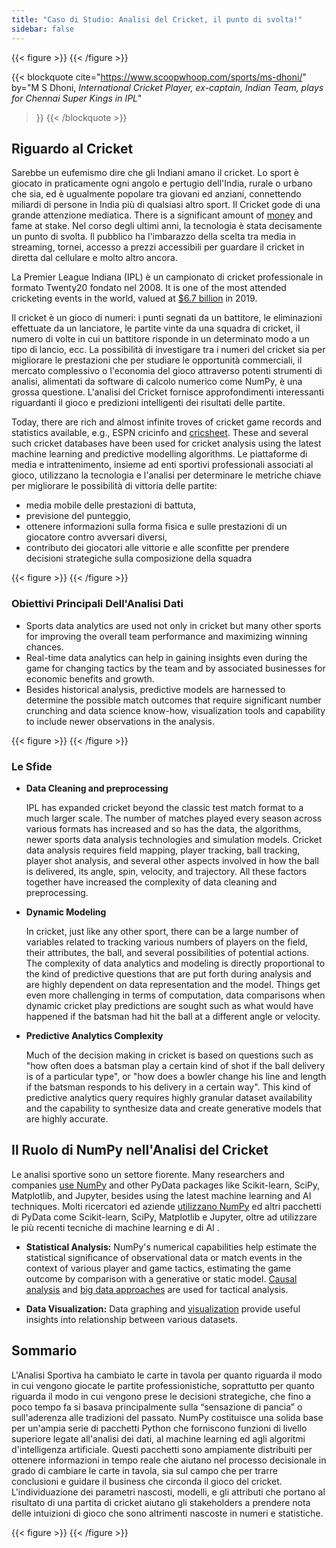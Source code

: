 ```yaml
---
title: "Caso di Studio: Analisi del Cricket, il punto di svolta!"
sidebar: false
---
```


{{< figure >}}
{{< /figure >}}

{{< blockquote
  cite="https://www.scoopwhoop.com/sports/ms-dhoni/"
  by="M S Dhoni, _International Cricket Player, ex-captain, Indian Team, plays for Chennai Super Kings in IPL_"
>}}
{{< /blockquote >}}

## Riguardo al Cricket

Sarebbe un eufemismo dire che gli Indiani amano il cricket. Lo sport è giocato in praticamente ogni angolo e pertugio dell'India, rurale o urbano che sia, ed è ugualmente popolare tra giovani ed anziani, connettendo miliardi di persone in India più di qualsiasi altro sport.
Il Cricket gode di una grande attenzione mediatica. There is a significant amount of
[money](https://www.statista.com/topics/4543/indian-premier-league-ipl/) and
fame at stake. Nel corso degli ultimi anni, la tecnologia è stata decisamente un punto di svolta. Il pubblico ha l'imbarazzo della scelta tra media in streaming, tornei, accesso a prezzi accessibili per guardare il cricket in diretta dal cellulare e molto altro ancora.

La Premier League Indiana (IPL) è un campionato di cricket professionale in formato Twenty20 fondato nel 2008. It is one of the most attended cricketing events in
the world, valued at [$6.7 billion](https://en.wikipedia.org/wiki/Indian_Premier_League)
in 2019.

Il cricket è un gioco di numeri: i punti segnati da un battitore, le eliminazioni effettuate da un lanciatore, le partite vinte da una squadra di cricket, il numero di volte in cui un battitore risponde in un determinato modo a un tipo di lancio, ecc. La possibilità di investigare tra i numeri del cricket sia per migliorare le prestazioni che per studiare le opportunità commerciali, il mercato complessivo o l'economia del gioco attraverso potenti strumenti di analisi, alimentati da software di calcolo numerico come NumPy, è una grossa questione. L'analisi del Cricket fornisce approfondimenti interessanti riguardanti il gioco e predizioni intelligenti dei risultati delle partite.

Today, there are rich and almost infinite troves of cricket game records and
statistics available, e.g., ESPN
cricinfo and
[cricsheet](https://cricsheet.org). These and several such cricket databases
have been used for cricket
analysis
using the latest machine learning and predictive modelling algorithms.
Le piattaforme di media e intrattenimento, insieme ad enti sportivi professionali associati al gioco, utilizzano la tecnologia e l'analisi per determinare le metriche chiave per migliorare le possibilità di vittoria delle partite:

- media mobile delle prestazioni di battuta,
- previsione del punteggio,
- ottenere informazioni sulla forma fisica e sulle prestazioni di un giocatore contro avversari diversi,
- contributo dei giocatori alle vittorie e alle sconfitte per prendere decisioni strategiche sulla composizione della squadra

{{< figure >}}
{{< /figure >}}

### Obiettivi Principali Dell'Analisi Dati

- Sports data analytics are used not only in cricket but many other
  sports for
  improving the overall team performance and maximizing winning chances.
- Real-time data analytics can help in gaining insights even during the game
  for changing tactics by the team and by associated businesses for economic
  benefits and growth.
- Besides historical analysis, predictive models are
  harnessed to determine the possible match outcomes that require significant
  number crunching and data science know-how, visualization tools and capability
  to include newer observations in the analysis.

{{< figure >}}
{{< /figure >}}

### Le Sfide

- **Data Cleaning and preprocessing**

  IPL has expanded cricket beyond the classic test match format to a much
  larger scale. The number of matches played every season across various
  formats has increased and so has the data, the algorithms, newer sports data
  analysis technologies and simulation models. Cricket data analysis requires
  field mapping, player tracking, ball tracking, player shot analysis, and
  several other aspects involved in how the ball is delivered, its angle, spin,
  velocity, and trajectory. All these factors together have increased the
  complexity of data cleaning and preprocessing.

- **Dynamic Modeling**

  In cricket, just like any other sport,
  there can be a large number of variables related to tracking various numbers
  of players on the field, their attributes, the ball, and several possibilities
  of potential actions. The complexity of data analytics and modeling is
  directly proportional to the kind of predictive questions that are put forth
  during analysis and are highly dependent on data representation and the
  model. Things get even more challenging in terms of computation, data
  comparisons when dynamic cricket play predictions are sought such as what
  would have happened if the batsman had hit the ball at a different angle or
  velocity.

- **Predictive Analytics Complexity**

  Much of the decision making in cricket is based on questions such as "how
  often does a batsman play a certain kind of shot if the ball delivery is of a
  particular type", or "how does a bowler change his line and length if the
  batsman responds to his delivery in a certain way".
  This kind of predictive analytics query requires highly granular dataset
  availability and the capability to synthesize data and create generative
  models that are highly accurate.

## Il Ruolo di NumPy nell'Analisi del Cricket

Le analisi sportive sono un settore fiorente. Many researchers and companies
[use NumPy](https://adtmag.com/blogs/dev-watch/2017/07/sports-analytics.aspx)
and other PyData packages like Scikit-learn, SciPy, Matplotlib, and Jupyter,
besides using the latest machine learning and AI techniques.  Molti ricercatori ed aziende <a href="https://adtmag.com/blogs/dev-watch/2017/07/sports-analytics.aspx">utilizzano NumPy</a>
ed altri pacchetti di PyData come Scikit-learn, SciPy, Matplotlib e Jupyter, oltre ad utilizzare le più recenti tecniche di machine learning e di AI .

- **Statistical Analysis:** NumPy's numerical capabilities help estimate the
  statistical significance of observational data or match events in the context
  of various player and game tactics, estimating the game outcome by comparison
  with a generative or static model.
  [Causal analysis](https://amplitude.com/blog/2017/01/19/causation-correlation)
  and [big data approaches](https://www.ncbi.nlm.nih.gov/pmc/articles/PMC4996805/)
  are used for tactical analysis.

- **Data Visualization:** Data graphing and [visualization](https://towardsdatascience.com/advanced-sports-visualization-with-pandas-matplotlib-and-seaborn-9c16df80a81b) provide useful insights into relationship between various datasets.

## Sommario

L'Analisi Sportiva ha cambiato le carte in tavola per quanto riguarda il modo in cui vengono giocate le partite professionistiche, soprattutto per quanto riguarda il modo in cui vengono prese le decisioni strategiche, che fino a poco tempo fa si basava principalmente sulla “sensazione di pancia” o sull'aderenza alle tradizioni del passato. NumPy
costituisce una solida base per un'ampia serie di pacchetti Python che forniscono funzioni di livello superiore legate all'analisi dei dati, al machine learning ed agli algoritmi d'intelligenza artificiale.
Questi pacchetti sono ampiamente distribuiti per ottenere informazioni in tempo reale che aiutano nel processo decisionale in grado di cambiare le carte in tavola, sia sul campo che per trarre conclusioni
e guidare il business che circonda il gioco del cricket. L'individuazione dei parametri
nascosti, modelli, e gli attributi che portano al risultato di una partita di cricket
aiutano gli stakeholders a prendere nota delle intuizioni di gioco che sono
altrimenti nascoste in numeri e statistiche.

{{< figure >}}
{{< /figure >}}
